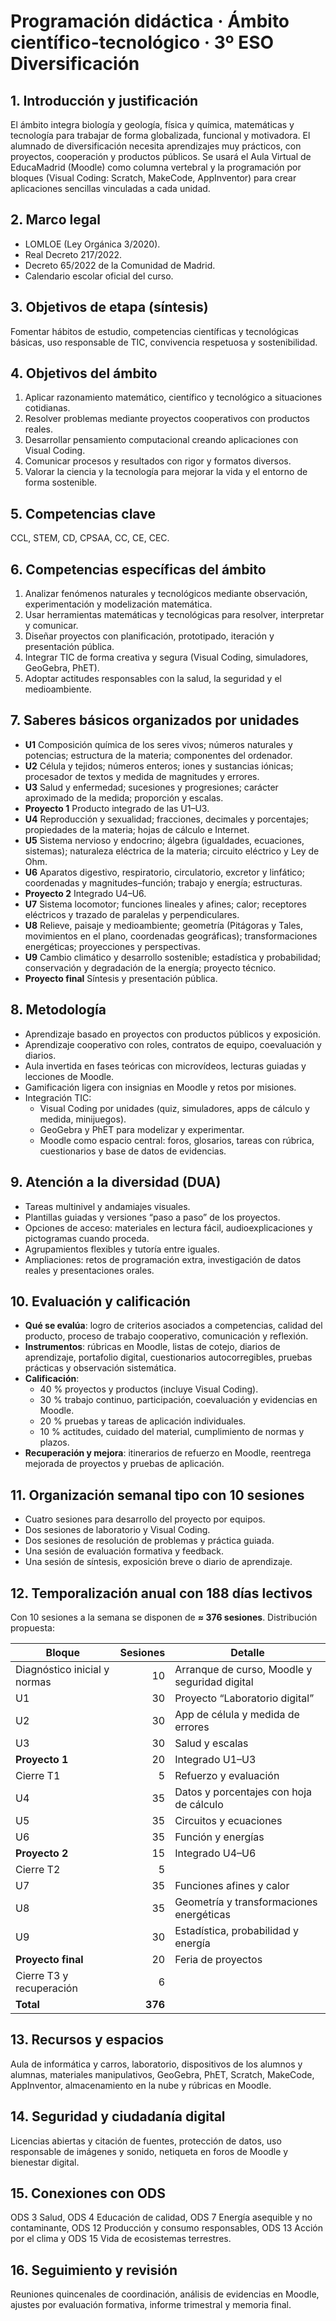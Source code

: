 # Programación didáctica · Ámbito científico-tecnológico · 3º ESO Diversificación

## 1. Introducción y justificación  
El ámbito integra biología y geología, física y química, matemáticas y tecnología para trabajar de forma globalizada, funcional y motivadora. El alumnado de diversificación necesita aprendizajes muy prácticos, con proyectos, cooperación y productos públicos. Se usará el Aula Virtual de EducaMadrid (Moodle) como columna vertebral y la programación por bloques (Visual Coding: Scratch, MakeCode, AppInventor) para crear aplicaciones sencillas vinculadas a cada unidad.

## 2. Marco legal  
- LOMLOE (Ley Orgánica 3/2020).  
- Real Decreto 217/2022.  
- Decreto 65/2022 de la Comunidad de Madrid.  
- Calendario escolar oficial del curso.

## 3. Objetivos de etapa (síntesis)  
Fomentar hábitos de estudio, competencias científicas y tecnológicas básicas, uso responsable de TIC, convivencia respetuosa y sostenibilidad.

## 4. Objetivos del ámbito  
1) Aplicar razonamiento matemático, científico y tecnológico a situaciones cotidianas.  
2) Resolver problemas mediante proyectos cooperativos con productos reales.  
3) Desarrollar pensamiento computacional creando aplicaciones con Visual Coding.  
4) Comunicar procesos y resultados con rigor y formatos diversos.  
5) Valorar la ciencia y la tecnología para mejorar la vida y el entorno de forma sostenible.

## 5. Competencias clave  
CCL, STEM, CD, CPSAA, CC, CE, CEC.

## 6. Competencias específicas del ámbito  
1) Analizar fenómenos naturales y tecnológicos mediante observación, experimentación y modelización matemática.  
2) Usar herramientas matemáticas y tecnológicas para resolver, interpretar y comunicar.  
3) Diseñar proyectos con planificación, prototipado, iteración y presentación pública.  
4) Integrar TIC de forma creativa y segura (Visual Coding, simuladores, GeoGebra, PhET).  
5) Adoptar actitudes responsables con la salud, la seguridad y el medioambiente.

## 7. Saberes básicos organizados por unidades  
- **U1** Composición química de los seres vivos; números naturales y potencias; estructura de la materia; componentes del ordenador.  
- **U2** Célula y tejidos; números enteros; iones y sustancias iónicas; procesador de textos y medida de magnitudes y errores.  
- **U3** Salud y enfermedad; sucesiones y progresiones; carácter aproximado de la medida; proporción y escalas.  
- **Proyecto 1** Producto integrado de las U1–U3.  
- **U4** Reproducción y sexualidad; fracciones, decimales y porcentajes; propiedades de la materia; hojas de cálculo e Internet.  
- **U5** Sistema nervioso y endocrino; álgebra (igualdades, ecuaciones, sistemas); naturaleza eléctrica de la materia; circuito eléctrico y Ley de Ohm.  
- **U6** Aparatos digestivo, respiratorio, circulatorio, excretor y linfático; coordenadas y magnitudes–función; trabajo y energía; estructuras.  
- **Proyecto 2** Integrado U4–U6.  
- **U7** Sistema locomotor; funciones lineales y afines; calor; receptores eléctricos y trazado de paralelas y perpendiculares.  
- **U8** Relieve, paisaje y medioambiente; geometría (Pitágoras y Tales, movimientos en el plano, coordenadas geográficas); transformaciones energéticas; proyecciones y perspectivas.  
- **U9** Cambio climático y desarrollo sostenible; estadística y probabilidad; conservación y degradación de la energía; proyecto técnico.  
- **Proyecto final** Síntesis y presentación pública.

## 8. Metodología  
- Aprendizaje basado en proyectos con productos públicos y exposición.  
- Aprendizaje cooperativo con roles, contratos de equipo, coevaluación y diarios.  
- Aula invertida en fases teóricas con microvídeos, lecturas guiadas y lecciones de Moodle.  
- Gamificación ligera con insignias en Moodle y retos por misiones.  
- Integración TIC:  
  - Visual Coding por unidades (quiz, simuladores, apps de cálculo y medida, minijuegos).  
  - GeoGebra y PhET para modelizar y experimentar.  
  - Moodle como espacio central: foros, glosarios, tareas con rúbrica, cuestionarios y base de datos de evidencias.

## 9. Atención a la diversidad (DUA)  
- Tareas multinivel y andamiajes visuales.  
- Plantillas guiadas y versiones “paso a paso” de los proyectos.  
- Opciones de acceso: materiales en lectura fácil, audioexplicaciones y pictogramas cuando proceda.  
- Agrupamientos flexibles y tutoría entre iguales.  
- Ampliaciones: retos de programación extra, investigación de datos reales y presentaciones orales.

## 10. Evaluación y calificación  
- **Qué se evalúa**: logro de criterios asociados a competencias, calidad del producto, proceso de trabajo cooperativo, comunicación y reflexión.  
- **Instrumentos**: rúbricas en Moodle, listas de cotejo, diarios de aprendizaje, portafolio digital, cuestionarios autocorregibles, pruebas prácticas y observación sistemática.  
- **Calificación**:  
  - 40 % proyectos y productos (incluye Visual Coding).  
  - 30 % trabajo continuo, participación, coevaluación y evidencias en Moodle.  
  - 20 % pruebas y tareas de aplicación individuales.  
  - 10 % actitudes, cuidado del material, cumplimiento de normas y plazos.  
- **Recuperación y mejora**: itinerarios de refuerzo en Moodle, reentrega mejorada de proyectos y pruebas de aplicación.

## 11. Organización semanal tipo con 10 sesiones  
- Cuatro sesiones para desarrollo del proyecto por equipos.  
- Dos sesiones de laboratorio y Visual Coding.  
- Dos sesiones de resolución de problemas y práctica guiada.  
- Una sesión de evaluación formativa y feedback.  
- Una sesión de síntesis, exposición breve o diario de aprendizaje.

## 12. Temporalización anual con 188 días lectivos  
Con 10 sesiones a la semana se disponen de **≈ 376 sesiones**. Distribución propuesta:

| Bloque | Sesiones | Detalle |
|---|---:|---|
| Diagnóstico inicial y normas | 10 | Arranque de curso, Moodle y seguridad digital |
| U1 | 30 | Proyecto “Laboratorio digital” |
| U2 | 30 | App de célula y medida de errores |
| U3 | 30 | Salud y escalas |
| **Proyecto 1** | 20 | Integrado U1–U3 |
| Cierre T1 | 5 | Refuerzo y evaluación |
| U4 | 35 | Datos y porcentajes con hoja de cálculo |
| U5 | 35 | Circuitos y ecuaciones |
| U6 | 35 | Función y energías |
| **Proyecto 2** | 15 | Integrado U4–U6 |
| Cierre T2 | 5 |  |
| U7 | 35 | Funciones afines y calor |
| U8 | 35 | Geometría y transformaciones energéticas |
| U9 | 30 | Estadística, probabilidad y energía |
| **Proyecto final** | 20 | Feria de proyectos |
| Cierre T3 y recuperación | 6 |  |
| **Total** | **376** |  |

## 13. Recursos y espacios  
Aula de informática y carros, laboratorio, dispositivos de los alumnos y alumnas, materiales manipulativos, GeoGebra, PhET, Scratch, MakeCode, AppInventor, almacenamiento en la nube y rúbricas en Moodle.

## 14. Seguridad y ciudadanía digital  
Licencias abiertas y citación de fuentes, protección de datos, uso responsable de imágenes y sonido, netiqueta en foros de Moodle y bienestar digital.

## 15. Conexiones con ODS  
ODS 3 Salud, ODS 4 Educación de calidad, ODS 7 Energía asequible y no contaminante, ODS 12 Producción y consumo responsables, ODS 13 Acción por el clima y ODS 15 Vida de ecosistemas terrestres.

## 16. Seguimiento y revisión  
Reuniones quincenales de coordinación, análisis de evidencias en Moodle, ajustes por evaluación formativa, informe trimestral y memoria final.
